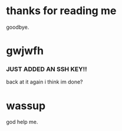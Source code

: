 # thanks for reading me 


goodbye. 
# gwjwfh

### JUST ADDED AN SSH KEY!!
back at it again
i think im done?
# wassup

god help me.
